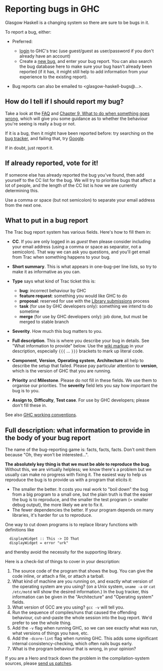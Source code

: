 # Reporting bugs in GHC



Glasgow Haskell is a changing system so there are sure to be bugs in it.



To report a bug, either:


- Preferred:

  - [
    login](http://hackage.haskell.org/trac/ghc/login) to GHC's trac (use guest/guest as user/password if you don't already have an account) 
  - Create a [
    new bug](http://hackage.haskell.org/trac/ghc/newticket?type=bug), and enter your bug report. You can also search the bug database here to make sure your bug hasn't already been reported (if it has, it might still help to add information from your experience to the existing report).
- Bug reports can also be emailed to \<glasgow-haskell-bugs@…\>. 

## How do I tell if I should report my bug?



Take a look at the [
FAQ](http://haskell.org/haskellwiki/GHC/FAQ) and [Chapter 9, What to do when something goes wrong](http://www.haskell.org/ghc/docs/latest/html/users_guide/wrong.html), which will give you some guidance as to whether the behaviour you're seeing is really a bug or not.



If it is a bug, then it might have been reported before: try searching on the [
bug tracker](http://hackage.haskell.org/trac/ghc), and failing that, try [
Google](http://www.google.com/).



If in doubt, just report it.


## If already reported, vote for it!



If someone else has already reported the bug you've found, then add yourself to the CC list for the bug. We will try to prioritise bugs that affect a lot of people, and the length of the CC list is how we are currently determining this.



Use a comma or space (but not semicolon) to separate your email address from the next one.


## What to put in a bug report



The Trac bug report system has various fields. Here's how to fill them in:


- **CC**.  If you are only logged in as *guest* then please consider including your email address (using a comma or space as separator, not a semicolon). That way we can ask you questions, and you'll get email from Trac when something happens to your bug.

- **Short summary**.  This is what appears in one-bug-per line lists, so try to make it as informative as you can.

- **Type** says what kind of Trac ticket this is:

  - **bug**: incorrect behaviour by GHC
  - **feature request**: something you would like GHC to do
  - **proposal**: reserved for use with the [
    Library submissions](http://www.haskell.org/haskellwiki/Library_submissions) process
  - **task** (for use by GHC developers only): something we intend to do sometime
  - **merge** (for use by GHC developers only): job done, but must be merged to stable branch


 


- **Severity**.  How much this bug matters to you.

- **Full description**.  This is where you describe your bug in details.  See "What information to provide" below.  Use the [wiki markup](trac-wiki-misc) in your description, especially `{{{` ... `}}}` brackets to mark up literal code.

- **Component**, **Version**, **Operating system**, **Architecture** all help to describe the setup that failed. Please pay particular attention to **version**, which is the version of GHC that you are running.

- **Priority** and **Milestone**.  Please do  not fill in these fields.   We use them to organise our priorities.  The **severity** field lets you say how important the bug is to you.

- **Assign to**, **Difficulty**, **Test case**.  For use by GHC developers; please don't fill these in.


See also [GHC working conventions](working-conventions).
 


## Full description: what information to provide in the body of your bug report



The name of the bug-reporting game is: facts, facts, facts. Don't omit them because "Oh, they won't be interested…".



**The absolutely key thing is that we must be able to reproduce the bug**.  Without this, we are virtually helpless; we know there's a problem but we usually can make no progress with fixing it.  The easiest way to help us reproduce the bug is to provide us with a program that elicits it:


- The smaller the better.  It costs you real work to "boil down" the bug from a big program to a small one, but the plain truth is that the easier the bug is to reproduce, and the smaller the test program (= smaller debug output), the more likely we are to fix it. 
- The fewer dependencies the better.  If your program depends on many libraries, it's harder for us to reproduce.  


One way to cut down programs is to replace library functions with definitions like


```wiki
  displayWidget :: This -> IO That
  displayWidget = error "urk"
```


and thereby avoid the necessity for the supporting library.  



Here is a check-list of things to cover in your description:


1. The source code of the program that shows the bug.  You can give the code inline, or attach a file, or attach a tarball.
1. What kind of machine are you running on, and exactly what version of the operating system are you using? (on a Unix system, `uname -a` or `cat /etc/motd` will show the desired information.) In the bug tracker, this information can be given in the "Architecture" and "Operating system" fields.
1. What version of GCC are you using? `gcc -v` will tell you.
1. Run the sequence of compiles/runs that caused the offending behaviour, cut-and-paste the whole session into the bug report. We'd prefer to see the whole thing.
1. Add the `-v` flag when running GHC, so we can see exactly what was run, what versions of things you have, etc.
1. Add the `-dcore-lint` flag when running GHC.  This adds some significant internal consistency-checking, which often nails bugs early.
1. What is the program behaviour that is wrong, in your opinion?


If you are a Hero and track down the problem in the compilation-system sources, please [send us patches](working-conventions/submissions).


